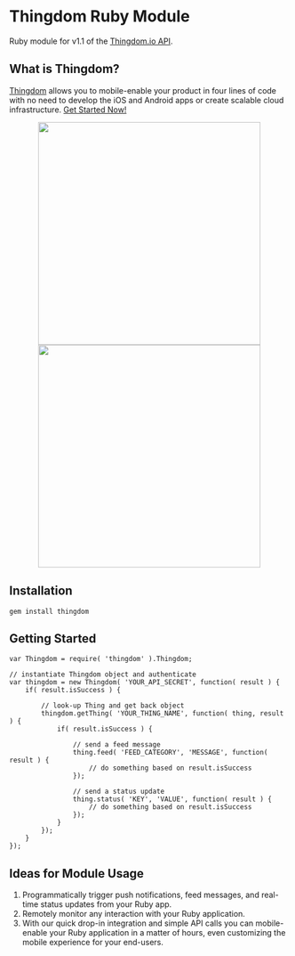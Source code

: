 Thingdom Ruby Module
===========

Ruby module for v1.1 of the [Thingdom.io API](https://thingdom.io/).

## What is Thingdom?

[Thingdom](https://thingdom.io) allows you to mobile-enable your product in four lines of code with no need to develop the iOS and Android apps or create scalable cloud infrastructure. [Get Started Now!](https://thingdom.io/sign-up)

<p align="center">

<img src="https://thingdom.io/images/profile/5.png?raw=true" height="400px" />

<img src="https://thingdom.io/images/profile/2.png?raw=true" height="400px" />

</p>

## Installation
```
gem install thingdom
```

## Getting Started
```
var Thingdom = require( 'thingdom' ).Thingdom;

// instantiate Thingdom object and authenticate
var thingdom = new Thingdom( 'YOUR_API_SECRET', function( result ) {
    if( result.isSuccess ) {

        // look-up Thing and get back object
        thingdom.getThing( 'YOUR_THING_NAME', function( thing, result ) {
            if( result.isSuccess ) {

                // send a feed message
                thing.feed( 'FEED_CATEGORY', 'MESSAGE', function( result ) {
                    // do something based on result.isSuccess
                });

                // send a status update
                thing.status( 'KEY', 'VALUE', function( result ) {
                    // do something based on result.isSuccess
                });
            }
        });
    }
});

```

## Ideas for Module Usage

1. Programmatically trigger push notifications, feed messages, and real-time status updates from your Ruby app.
2. Remotely monitor any interaction with your Ruby application.
3. With our quick drop-in integration and simple API calls you can mobile-enable your Ruby application in a matter of hours, even customizing the mobile experience for your end-users.
